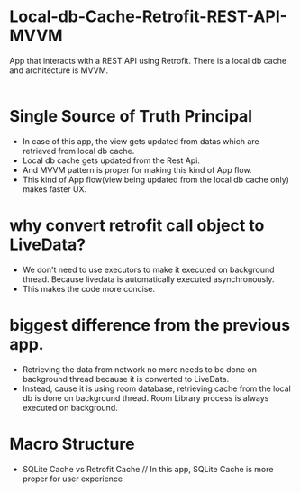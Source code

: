 # Local-db-Cache-Retrofit-REST-API-MVVM
App that interacts with a REST API using Retrofit. There is a local db cache and architecture is MVVM.
<br><br>

# Single Source of Truth Principal

* In case of this app, the view gets updated from datas which are retrieved from local db cache.
* Local db cache gets updated from the Rest Api.
* And MVVM pattern is proper for making this kind of App flow.
* This kind of App flow(view being updated from the local db cache only) makes faster UX.

# why convert retrofit call object to LiveData?

* We don't need to use executors to make it executed on background thread. Because livedata is automatically executed asynchronously.
* This makes the code more concise. 

# biggest difference from the previous app.

* Retrieving the data from network no more needs to be done on background thread because it is converted to LiveData.
* Instead, cause it is using room database, retrieving cache from the local db is done on background thread. Room Library process is always executed on background.

# Macro Structure

* SQLite Cache vs Retrofit Cache // In this app, SQLite Cache is more proper for user experience
